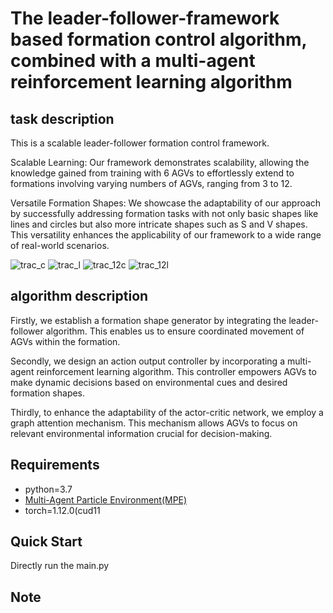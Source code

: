 # The leader-follower-framework based formation control algorithm, combined with a multi-agent reinforcement learning algorithm

## task description

This is a scalable leader-follower formation control framework.

Scalable Learning: Our framework demonstrates scalability, allowing the knowledge gained from training with 6 AGVs to effortlessly extend to formations involving varying numbers of AGVs, ranging from 3 to 12.

Versatile Formation Shapes: We showcase the adaptability of our approach by successfully addressing formation tasks with not only basic shapes like lines and circles but also more intricate shapes such as S and V shapes. This versatility enhances the applicability of our framework to a wide range of real-world scenarios.


![trac_c](https://github.com/songya-create/leader-follower-AC-agent/assets/63812791/4a75e9fd-5736-46ec-982f-71af105ffecf)
![trac_l](https://github.com/songya-create/leader-follower-AC-agent/assets/63812791/59722b00-1cea-40e3-a63f-1decfc1df96d)
![trac_12c](https://github.com/songya-create/leader-follower-AC-agent/assets/63812791/795d141e-a11a-4414-9354-1a58e78c5936)
![trac_12l](https://github.com/songya-create/leader-follower-AC-agent/assets/63812791/d69b377b-b953-461a-8c74-1870932af284)

## algorithm description

Firstly, we establish a formation shape generator by integrating the leader-follower algorithm. This enables us to ensure coordinated movement of AGVs within the formation.

Secondly, we design an action output controller by incorporating a multi-agent reinforcement learning algorithm. This controller empowers AGVs to make dynamic decisions based on environmental cues and desired formation shapes.

Thirdly, to enhance the adaptability of the actor-critic network, we employ a graph attention mechanism. This mechanism allows AGVs to focus on relevant environmental information crucial for decision-making.

## Requirements

- python=3.7
- [Multi-Agent Particle Environment(MPE)](https://github.com/openai/multiagent-particle-envs)
- torch=1.12.0(cud11

## Quick Start

Directly run the main.py

## Note
